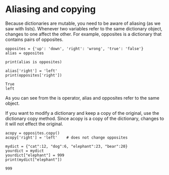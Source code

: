# Aliasing and copying

Because dictionaries are mutable, you need to be aware of aliasing (as we saw with lists). Whenever two variables refer to the same dictionary object, changes to one affect the other. For example, opposites is a dictionary that contains pairs of opposites.

```
opposites = {'up': 'down', 'right': 'wrong', 'true': 'false'}
alias = opposites

print(alias is opposites)

alias['right'] = 'left'
print(opposites['right'])

True
left
```

As you can see from the is operator, alias and opposites refer to the same object.

If you want to modify a dictionary and keep a copy of the original, use the dictionary copy method. Since acopy is a copy of the dictionary, changes to it will not effect the original.

    acopy = opposites.copy()
    acopy['right'] = 'left'    # does not change opposites

```
mydict = {"cat":12, "dog":6, "elephant":23, "bear":20}
yourdict = mydict
yourdict["elephant"] = 999
print(mydict["elephant"])

999
```

